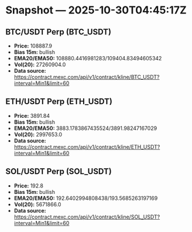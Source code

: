 # Snapshot — 2025-10-30T04:45:17Z

## BTC/USDT Perp (BTC_USDT)
- **Price:** 108887.9
- **Bias 15m:** bullish
- **EMA20/EMA50:** 108880.4416981283/109404.83494605342
- **Vol(20):** 27260904.0
- **Data source:** https://contract.mexc.com/api/v1/contract/kline/BTC_USDT?interval=Min1&limit=60

## ETH/USDT Perp (ETH_USDT)
- **Price:** 3891.84
- **Bias 15m:** bullish
- **EMA20/EMA50:** 3883.1783867435524/3891.98247167029
- **Vol(20):** 2997653.0
- **Data source:** https://contract.mexc.com/api/v1/contract/kline/ETH_USDT?interval=Min1&limit=60

## SOL/USDT Perp (SOL_USDT)
- **Price:** 192.8
- **Bias 15m:** bullish
- **EMA20/EMA50:** 192.6402994808438/193.5685263197169
- **Vol(20):** 5671866.0
- **Data source:** https://contract.mexc.com/api/v1/contract/kline/SOL_USDT?interval=Min1&limit=60

